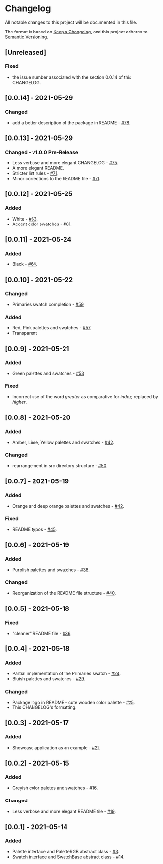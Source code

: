 # Changelog

All notable changes to this project will be documented in this file.

The format is based on [Keep a Changelog](https://keepachangelog.com/en/1.0.0/),
and this project adheres to [Semantic Versioning](https://semver.org/spec/v2.0.0.html).

## [Unreleased]
### Fixed
- the issue number associated with the section 0.0.14 of this CHANGELOG.

## [0.0.14] - 2021-05-29
### Changed
- add a better description of the package in README - [#78](https://github.com/dartoos-dev/eo_color/issues/78).

## [0.0.13] - 2021-05-29
### Changed - v1.0.0 Pre-Release
- Less verbose and more elegant CHANGELOG - [#75](https://github.com/dartoos-dev/eo_color/issues/75).
- A more elegant README.
- Stricter lint rules - [#71](https://github.com/dartoos-dev/eo_color/issues/71).
- Minor corrections to the README file - [#71](https://github.com/dartoos-dev/eo_color/issues/71).

## [0.0.12] - 2021-05-25
### Added
- White - [#63](https://github.com/dartoos-dev/eo_color/issues/63).
- Accent color swatches - [#61](https://github.com/dartoos-dev/eo_color/issues/61).

## [0.0.11] - 2021-05-24
### Added
- Black - [#64](https://github.com/dartoos-dev/eo_color/issues/64).

## [0.0.10] - 2021-05-22
### Changed
- Primaries swatch completion - [#59](https://github.com/dartoos-dev/eo_color/issues/59)

### Added
- Red, Pink palettes and swatches - [#57](https://github.com/dartoos-dev/eo_color/issues/57)
- Transparent

## [0.0.9] - 2021-05-21
### Added
- Green palettes and swatches - [#53](https://github.com/dartoos-dev/eo_color/issues/53)

### Fixed
- Incorrect use of the word _greater_ as comparative for _index_; replaced by _higher_.

## [0.0.8] - 2021-05-20
### Added
- Amber, Lime, Yellow palettes and swatches - [#42](https://github.com/dartoos-dev/eo_color/issues/49).

### Changed
- rearrangement in src directory structure - [#50](https://github.com/dartoos-dev/eo_color/issues/50).

## [0.0.7] - 2021-05-19
### Added
- Orange and deep orange palettes and swatches - [#42](https://github.com/dartoos-dev/eo_color/issues/42).

### Fixed
- README typos - [#45](https://github.com/dartoos-dev/eo_color/issues/45).

## [0.0.6] - 2021-05-19

### Added
- Purplish palettes and swatches - [#38](https://github.com/dartoos-dev/eo_color/issues/38).

### Changed
- Reorganization of the README file structure - [#40](https://github.com/dartoos-dev/eo_color/issues/40).

## [0.0.5] - 2021-05-18
### Fixed
- "cleaner" README file - [#36](https://github.com/dartoos-dev/eo_color/issues/36).

## [0.0.4] - 2021-05-18
### Added
- Partial implementation of the Primaries swatch - [#24](https://github.com/dartoos-dev/eo_color/issues/24).
- Bluish palettes and swatches - [#29](https://github.com/dartoos-dev/eo_color/issues/29).

### Changed
- Package logo in README - cute wooden color palette - [#25](https://github.com/dartoos-dev/eo_color/issues/25).
- This CHANGELOG's formatting.

## [0.0.3] - 2021-05-17
### Added
- Showcase application as an example - [#21](https://github.com/dartoos-dev/eo_color/issues/21).

## [0.0.2] - 2021-05-15
### Added
- Greyish color paletes and swatches - [#16](https://github.com/dartoos-dev/eo_color/issues/16).

### Changed
- Less verbose and more elegant README file - [#19](https://github.com/dartoos-dev/eo_color/issues/19).

## [0.0.1] - 2021-05-14
### Added
- Palette interface and PaletteRGB abstract class - [#3](https://github.com/dartoos-dev/eo_color/issues/3).
- Swatch interface and SwatchBase abstract class - [#14](https://github.com/dartoos-dev/eo_color/issues/14).

